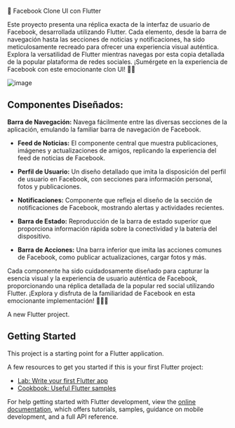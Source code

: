 
🚀 Facebook Clone UI con Flutter

Este proyecto presenta una réplica exacta de la interfaz de usuario de Facebook, desarrollada utilizando Flutter. Cada elemento, desde la barra de navegación hasta las secciones de noticias y notificaciones, ha sido meticulosamente recreado para ofrecer una experiencia visual auténtica. Explora la versatilidad de Flutter mientras navegas por esta copia detallada de la popular plataforma de redes sociales. ¡Sumérgete en la experiencia de Facebook con este emocionante clon UI! 📱✨

![image](https://github.com/Bryan-r15/facebook_clone_ui/assets/71520172/b026a798-f032-4a6a-a111-37f013caee71)

## Componentes Diseñados:

**Barra de Navegación:**
Navega fácilmente entre las diversas secciones de la aplicación, emulando la familiar barra de navegación de Facebook.  

- **Feed de Noticias:**
El componente central que muestra publicaciones, imágenes y actualizaciones de amigos, replicando la experiencia del feed de noticias de Facebook.

- **Perfil de Usuario:**
Un diseño detallado que imita la disposición del perfil de usuario en Facebook, con secciones para información personal, fotos y publicaciones.

- **Notificaciones:**
Componente que refleja el diseño de la sección de notificaciones de Facebook, mostrando alertas y actividades recientes.

- **Barra de Estado:**
Reproducción de la barra de estado superior que proporciona información rápida sobre la conectividad y la batería del dispositivo.

- **Barra de Acciones:**
Una barra inferior que imita las acciones comunes de Facebook, como publicar actualizaciones, cargar fotos y más.

Cada componente ha sido cuidadosamente diseñado para capturar la esencia visual y la experiencia de usuario auténtica de Facebook, proporcionando una réplica detallada de la popular red social utilizando Flutter. ¡Explora y disfruta de la familiaridad de Facebook en esta emocionante implementación! 🚀📲✨


A new Flutter project.

## Getting Started

This project is a starting point for a Flutter application.

A few resources to get you started if this is your first Flutter project:

- [Lab: Write your first Flutter app](https://docs.flutter.dev/get-started/codelab)
- [Cookbook: Useful Flutter samples](https://docs.flutter.dev/cookbook)

For help getting started with Flutter development, view the
[online documentation](https://docs.flutter.dev/), which offers tutorials,
samples, guidance on mobile development, and a full API reference.
